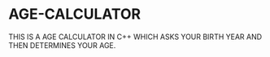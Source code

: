 # AGE-CALCULATOR
THIS IS A AGE CALCULATOR IN C++ WHICH ASKS YOUR BIRTH YEAR AND THEN DETERMINES YOUR AGE.
